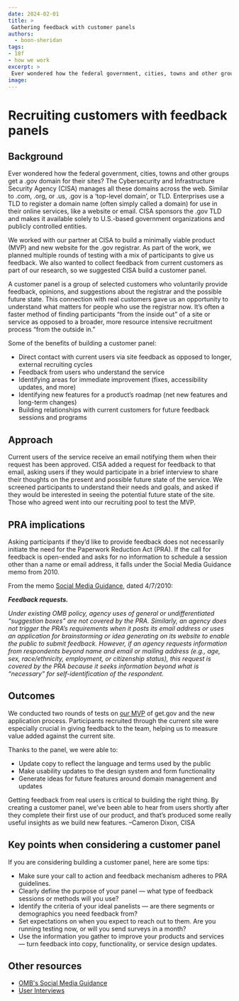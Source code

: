 ```yaml
---
date: 2024-02-01
title: >
 Gathering feedback with customer panels
authors: 
  - boon-sheridan
tags: 
- 18f
- how we work
excerpt: >
 Ever wondered how the federal government, cities, towns and other groups get a .gov domain for their sites? The Cybersecurity and Infrastructure Security Agency (CISA) manages all these domains across the web. Learn how we helped CISA build a customer panel to gather feedback from current customers as part of our partnership in building a new website for the .gov registrar.
image:
---
```


# Recruiting customers with feedback panels


## Background

Ever wondered how the federal government, cities, towns and other groups get a .gov domain for their sites? The Cybersecurity and Infrastructure Security Agency (CISA) manages all these domains across the web. Similar to .com, .org, or .us, .gov is a ‘top-level domain’, or TLD. Enterprises use a TLD to register a domain name (often simply called a domain) for use in their online services, like a website or email. CISA sponsors the .gov TLD and makes it available solely to U.S.-based government organizations and publicly controlled entities. 

We worked with our partner at CISA to build a minimally viable product (MVP) and new website for the .gov registrar. As part of the work, we planned multiple rounds of testing with a mix of participants to give us feedback. We also wanted to collect feedback from current customers as part of our research, so we suggested CISA build a customer panel.

A customer panel is a group of selected customers who voluntarily provide feedback, opinions, and suggestions about the registrar and the possible future state. This connection with real customers gave us an opportunity to understand what matters for people who use the registrar now. It’s often a faster method of finding participants “from the inside out” of a site or service as opposed to a broader, more resource intensive recruitment process “from the outside in.” 

Some of the benefits of building a customer panel:

- Direct contact with current users via site feedback as opposed to longer, external recruiting cycles 
- Feedback from users who understand the service
- Identifying areas for immediate improvement (fixes, accessibility updates, and more)
- Identifying new features for a product’s roadmap (net new features and long-term changes)
- Building relationships with current customers for future feedback sessions and programs

## Approach

Current users of the service receive an email notifying them when their request has been approved. CISA added a request for feedback to that email, asking users if they would participate in a brief interview to share their thoughts on the present and possible future state of the service. We screened participants to understand their needs and goals, and asked if they would be interested in seeing the potential future state of the site. Those who agreed went into our recruiting pool to test the MVP.


## PRA implications

Asking participants if they’d like to provide feedback does not necessarily initiate the need for the Paperwork Reduction Act (PRA). If the call for feedback is open-ended and asks for no information to schedule a session other than a name or email address, it falls under the Social Media Guidance memo from 2010.

From the memo [Social Media Guidance](https://www.whitehouse.gov/wp-content/uploads/legacy_drupal_files/omb/assets/inforeg/SocialMediaGuidance_04072010.pdf), dated 4/7/2010:

**_Feedback requests._**

_Under existing OMB policy, agency uses of general or undifferentiated “suggestion boxes” are not covered by the PRA. Similarly, an agency does not trigger the PRA’s requirements when it posts its email address or uses an application for brainstorming or idea generating on its website to enable the public to submit feedback. However, if an agency requests information from respondents beyond name and email or mailing address (e.g., age, sex, race/ethnicity, employment, or citizenship status), this request is covered by the PRA because it seeks information beyond what is “necessary” for self-identification of the respondent._

## Outcomes

We conducted two rounds of tests on [our MVP](https://beta.get.gov/) of get.gov and the new application process. Participants recruited through the current site were especially crucial in giving feedback to the team, helping us to measure value added against the current site. 

Thanks to the panel, we were able to:
- Update copy to reflect the language and terms used by the public
- Make usability updates to the design system and form functionality
- Generate ideas for future features around domain management and updates

<div class="testimonial-blockquote" markdown=1>
Getting feedback from real users is critical to building the right thing. By creating a customer panel, we’ve been able to hear from users shortly after they complete their first use of our product, and that’s produced some really useful insights as we build new features.
<span>–Cameron Dixon, CISA</span>
</div>

## Key points when considering a customer panel

If you are considering building a customer panel, here are some tips:

- Make sure your call to action and feedback mechanism adheres to PRA guidelines.
- Clearly define the purpose of your panel — what type of feedback sessions or methods will you use?
- Identify the criteria of your ideal panelists — are there segments or demographics you need feedback from?
- Set expectations on when you expect to reach out to them. Are you running testing now, or will you send surveys in a month?
- Use the information you gather to improve your products and services — turn feedback into copy, functionality, or service design updates.


## Other resources

- [OMB's Social Media Guidance](https://digital.gov/resources/guidelines-for-secure-use-of-social-media/)
- [User Interviews](https://methods.18f.gov/discover/stakeholder-and-user-interviews/)
